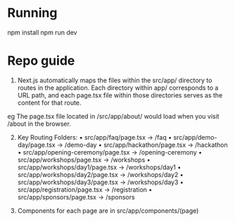 # Running
npm install 
npm run dev

# Repo guide
1. Next.js automatically maps the files within the src/app/ directory to routes in the application. Each directory within app/ corresponds to a URL path, and each page.tsx file within those directories serves as the content for that route. 

eg The page.tsx file located in /src/app/about/ would load when you visit /about in the browser.

2. Key Routing Folders:
	•	src/app/faq/page.tsx → /faq
	•	src/app/demo-day/page.tsx → /demo-day
	•	src/app/hackathon/page.tsx → /hackathon
	•	src/app/opening-ceremony/page.tsx → /opening-ceremony
	•	src/app/workshops/page.tsx → /workshops
	•	src/app/workshops/day1/page.tsx → /workshops/day1
	•	src/app/workshops/day2/page.tsx → /workshops/day2
	•	src/app/workshops/day3/page.tsx → /workshops/day3
	•	src/app/registration/page.tsx → /registration
	•	src/app/sponsors/page.tsx → /sponsors

3. Components for each page are in src/app/components/(page)
